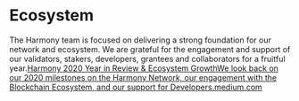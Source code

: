 # Ecosystem

The Harmony team is focused on delivering a strong foundation for our network and ecosystem. We are grateful for the engagement and support of our validators, stakers, developers, grantees and collaborators for a fruitful year.[Harmony 2020 Year in Review & Ecosystem GrowthWe look back on our 2020 milestones on the Harmony Network, our engagement with the Blockchain Ecosystem, and our support for Developers.medium.com](https://medium.com/harmony-one/harmony-2020-year-in-review-ecosystem-growth-f414a86dbda9)​

